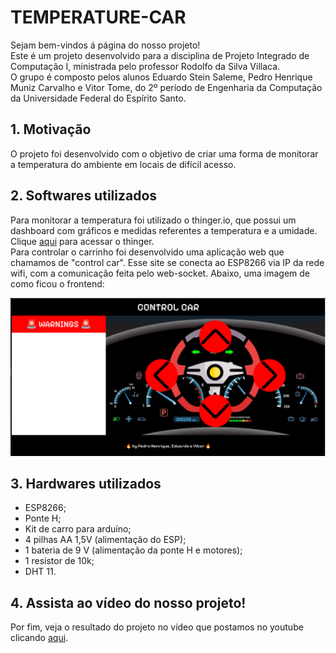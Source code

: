 # TEMPERATURE-CAR

Sejam bem-vindos á página do nosso projeto! <br>
Este é um projeto desenvolvido para a disciplina de Projeto Integrado de Computação I, ministrada pelo professor Rodolfo da Silva Villaca. <br>
O grupo é composto pelos alunos Eduardo Stein Saleme, Pedro Henrique Muniz Carvalho e Vitor Tome, do 2º período de Engenharia da Computação da Universidade Federal do Espírito Santo.

## 1. Motivação
O projeto foi desenvolvido com o objetivo de criar uma forma de monitorar a temperatura do ambiente em locais de difícil acesso.

## 2. Softwares utilizados
Para monitorar a temperatura foi utilizado o thinger.io, que possui um dashboard com gráficos e medidas referentes a temperatura e a umidade. <br> Clique <a href="https://console.thinger.io/dashboards/temperature?authorization=eyJhbGciOiJIUzI1NiIsInR5cCI6IkpXVCJ9.eyJqdGkiOiJEYXNoYm9hcmRfdGVtcGVyYXR1cmUiLCJzdnIiOiJ1cy1lYXN0LmF3cy50aGluZ2VyLmlvIiwidXNyIjoiZWR1YXJkb3NzYWxlbWUifQ.zCX-0A2VgD8mf6dBpJN-IncpZGFEKU-ap_IewPH6rT8">aqui</a> para acessar o thinger. <br>
Para controlar o carrinho foi desenvolvido uma aplicação web que chamamos de "control car". Esse site se conecta ao ESP8266 via IP da rede wifi, com a comunicação feita pelo web-socket. Abaixo, uma imagem de como ficou o frontend:

<img src=".github/img-site.png">

## 3. Hardwares utilizados
- ESP8266;
- Ponte H;
- Kit de carro para arduíno;
- 4 pilhas AA 1,5V (alimentação do ESP);
- 1 bateria de 9 V (alimentação da ponte H e motores);
- 1 resistor de 10k;
- DHT 11.

## 4. Assista ao vídeo do nosso projeto!
Por fim, veja o resultado do projeto no vídeo que postamos no youtube clicando <a href="https://youtu.be/v10FHMaZ72w">aqui</a>.

